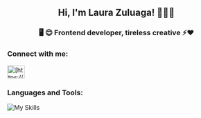 <h2 align="center"> Hi, I'm Laura Zuluaga! 👋👩‍💻 </h2>
<h3 align="center">🖥 😊 Frontend developer, tireless creative ⚡❤️</h3>

<h3 align="left">Connect with me:</h3>
<section align="left">
<a href="https://www.linkedin.com/in/laura-vanessa-zuluaga-arango-69b942191" target="blank"><img align="center" src="https://raw.githubusercontent.com/rahuldkjain/github-profile-readme-generator/master/src/images/icons/Social/linked-in-alt.svg" alt="[https://www.linkedin.com/in/judare/](https://www.linkedin.com/in/laura-vanessa-zuluaga-arango-69b942191)" height="30" width="40" /></a>
</section> 

<h3 align="left">Languages and Tools:</h3>

![My Skills](https://skillicons.dev/icons?i=js,vue,pinia,tailwindcss,react,sass,astro,vite,aws,figma)
